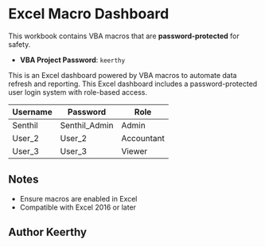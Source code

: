 # Excel Macro Dashboard
This workbook contains VBA macros that are **password-protected** for safety.

- **VBA Project Password**: `keerthy` 

This is an Excel dashboard powered by VBA macros to automate data refresh and reporting.
This Excel dashboard includes a password-protected user login system with role-based access.


| Username | Password       | Role       |
| -------- | -------------- | ---------- |
| Senthil  | Senthil_Admin | Admin      |
| User_2  | User_2        | Accountant |
| User_3  | User_3        | Viewer     |

## Notes

- Ensure macros are enabled in Excel
- Compatible with Excel 2016 or later

## Author Keerthy

